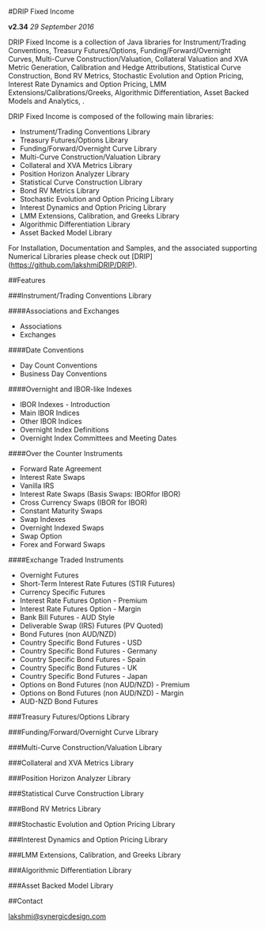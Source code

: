 #DRIP Fixed Income

**v2.34**  *29 September 2016*

DRIP Fixed Income is a collection of Java libraries for Instrument/Trading Conventions, Treasury Futures/Options, Funding/Forward/Overnight Curves, Multi-Curve Construction/Valuation, Collateral Valuation and XVA Metric Generation, Calibration and Hedge Attributions, Statistical Curve Construction, Bond RV Metrics, Stochastic Evolution and Option Pricing, Interest Rate Dynamics and Option Pricing, LMM Extensions/Calibrations/Greeks, Algorithmic Differentiation, Asset Backed Models and Analytics, .

DRIP Fixed Income is composed of the following main libraries:
 * Instrument/Trading Conventions Library
 * Treasury Futures/Options Library
 * Funding/Forward/Overnight Curve Library
 * Multi-Curve Construction/Valuation Library
 * Collateral and XVA Metrics Library
 * Position Horizon Analyzer Library
 * Statistical Curve Construction Library
 * Bond RV Metrics Library
 * Stochastic Evolution and Option Pricing Library
 * Interest Dynamics and Option Pricing Library
 * LMM Extensions, Calibration, and Greeks Library
 * Algorithmic Differentiation Library
 * Asset Backed Model Library

For Installation, Documentation and Samples, and the associated supporting Numerical Libraries please check out [DRIP] (https://github.com/lakshmiDRIP/DRIP).


##Features

###Instrument/Trading Conventions Library

####Associations and Exchanges
 * Associations
 * Exchanges

####Date Conventions
 * Day Count Conventions
 * Business Day Conventions

####Overnight and IBOR-like Indexes
 * IBOR Indexes - Introduction
 * Main IBOR Indices
 * Other IBOR Indices
 * Overnight Index Definitions
 * Overnight Index Committees and Meeting Dates

####Over the Counter Instruments
 * Forward Rate Agreement
 * Interest Rate Swaps
 * Vanilla IRS
 * Interest Rate Swaps (Basis Swaps: IBORfor IBOR)
 * Cross Currency Swaps (IBOR for IBOR)
 * Constant Maturity Swaps
 * Swap Indexes
 * Overnight Indexed Swaps
 * Swap Option
 * Forex and Forward Swaps

####Exchange Traded Instruments
 * Overnight Futures
 * Short-Term Interest Rate Futures (STIR Futures)
 * Currency Specific Futures
 * Interest Rate Futures Option - Premium
 * Interest Rate Futures Option - Margin
 * Bank Bill Futures - AUD Style
 * Deliverable Swap (IRS) Futures (PV Quoted)
 * Bond Futures (non AUD/NZD)
 * Country Specific Bond Futures - USD
 * Country Specific Bond Futures - Germany
 * Country Specific Bond Futures - Spain
 * Country Specific Bond Futures - UK
 * Country Specific Bond Futures - Japan
 * Options on Bond Futures (non AUD/NZD) - Premium
 * Options on Bond Futures (non AUD/NZD) - Margin
 * AUD-NZD Bond Futures

###Treasury Futures/Options Library

###Funding/Forward/Overnight Curve Library

###Multi-Curve Construction/Valuation Library

###Collateral and XVA Metrics Library

###Position Horizon Analyzer Library

###Statistical Curve Construction Library

###Bond RV Metrics Library

###Stochastic Evolution and Option Pricing Library

###Interest Dynamics and Option Pricing Library

###LMM Extensions, Calibration, and Greeks Library

###Algorithmic Differentiation Library

###Asset Backed Model Library


##Contact

lakshmi@synergicdesign.com
